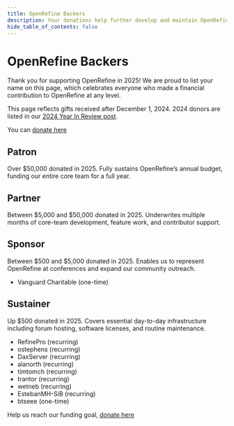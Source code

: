 ```yaml
---
title: OpenRefine Backers
description: Your donations help further develop and maintain OpenRefine.
hide_table_of_contents: false
---
```

# OpenRefine Backers 

Thank you for supporting OpenRefine in 2025! We are proud to list your name on this page, which celebrates everyone who made a financial contribution to OpenRefine at any level. 

This page reflects gifts received after December 1, 2024. 2024 donors are listed in our [2024 Year In Review post](/blog/2024/12/13/year-in-review-2024#2024-donor-shoutouts).
  
You can [donate here](/donate)

## Patron
Over $50,000 donated in 2025. Fully sustains OpenRefine’s annual budget, funding our entire core team for a full year.

## Partner
Between $5,000 and $50,000 donated in 2025. Underwrites multiple months of core-team development, feature work, and contributor support.

## Sponsor 
Between $500 and $5,000 donated in 2025. Enables us to represent OpenRefine at conferences and expand our community outreach.

* Vanguard Charitable (one-time)

## Sustainer
Up $500 donated in 2025. Covers essential day-to-day infrastructure including forum hosting, software licenses, and routine maintenance.

* RefinePro (recurring)
* ostephens (recurring)
* DaxServer (recurring)
* alanorth (recurring)
* timtomch (recurring)
* trantor (recurring)
* wetneb (recurring)
* EstebanMH-SiB (recurring)
* btseee  (one-time)

Help us reach our funding goal, [donate here](/donate)
